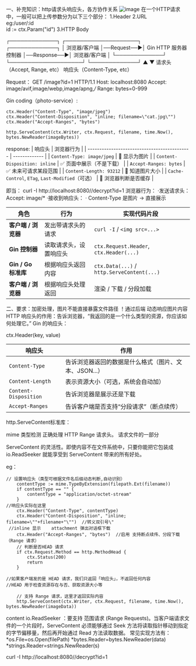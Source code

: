 一、补充知识：http请求头响应头，各方协作关系
![image](https://github.com/user-attachments/assets/d54f3a59-a58f-45d2-809d-cc69176374ea)
在一个HTTP请求中，一般可以把上传参数分为以下三个部分：
1.Header
2.URL  
eg:/user/:id   
     id := ctx.Param("id")
3.HTTP Body

┌─────────────┐              ┌────────────────────┐              ┌─────────────┐
│ 浏览器/客户端 │──Request──▶│ Gin HTTP 服务器控制器 │──Response──▶│ 浏览器/客户端 │
└─────────────┘              └────────────────────┘              └─────────────┘
           ▲                                                       ▼
    请求头（Accept, Range, etc）                        响应头（Content-Type, etc）

Request：
GET /image?id=1 HTTP/1.1
Host: localhost:8080
Accept: image/avif,image/webp,image/apng,*/*
Range: bytes=0-999

Gin coding（photo-service）:
```
ctx.Header("Content-Type", "image/jpeg")
ctx.Header("Content-Disposition", "inline; filename=\"cat.jpg\"")
ctx.Header("Accept-Ranges", "bytes")

http.ServeContent(ctx.Writer, ctx.Request, filename, time.Now(), bytes.NewReader(imageBytes))
```
response:
| 响应头                                          | 浏览器行为         |
| -------------------------------------------- | ------------- |
| `Content-Type: image/jpeg`                   | 👀 显示为图片      |
| `Content-Disposition: inline`                | ✅ 页面中展示（不是下载） |
| `Accept-Ranges: bytes`                       | ✅ 未来可请求某段范围   |
| `Content-Length: 93212`                      | 📏 知道图片大小     |
| `Cache-Control`, `ETag`, `Last-Modified`（可选） | 🧠 浏览器判断是否缓存  |

即当：
curl -I http://localhost:8080//decrypt?id=1
浏览器行为：
·发送请求头：Accept: image/*
·接收到响应头：
  · Content-Type 是图片 → 直接展示

  | 角色               | 行为          | 实现代码片段                                     |
| ---------------- | ----------- | ------------------------------------------ |
| **客户端 / 浏览器**    | 发出带请求头的请求   | `curl -I` / `<img src=...>`                |
| **Gin 控制器**      | 读取请求头，设置响应头 | `ctx.Request.Header`, `ctx.Header(...)`    |
| **Gin / Go 标准库** | 根据响应头返回内容   | `ctx.Data(...)` / `http.ServeContent(...)` |
| **客户端 / 浏览器**    | 根据响应头处理返回   | 渲染 / 下载 / 分段加载                             |




二、要求：加密处理，图片不能直接暴露文件路径
！通过后端 动态响应图片内容
HTTP 响应头的作用：告诉浏览器，“我返回的是一个什么类型的资源，你应该如何处理它。”
Gin 的响应头：

ctx.Header(key, value)

| 响应头                   | 作用                             |
| --------------------- | ------------------------------ |
| `Content-Type`        | 告诉浏览器返回的数据是什么格式（图片、文本、JSON...） |
| `Content-Length`      | 表示资源大小（可选，系统会自动加）              |
| `Content-Disposition` | 告诉浏览器是展示还是下载                   |
| `Accept-Ranges`       | 告诉客户端是否支持“分段请求”（断点续传）          |

http.ServeContent标准库：

mime 类型检测
正确处理 HTTP Range 请求头。  请求文件的一部分

ServeContent 的灵活性。即使内容不在文件系统中，只要你能把它包装成 io.ReadSeeker
就能享受到 ServeContent 带来的所有好处。

eg：
```
// 设置响应头（类型可根据文件名后缀动态判断,自动识别）
	contentType := mime.TypeByExtension(filepath.Ext(filename))  
	if contentType == "" {
		contentType = "application/octet-stream"
	}
//响应头实际在这里
	ctx.Header("Content-Type", contentType)
	ctx.Header("Content-Disposition", "inline; filename=\""+filename+"\"")  //转义双引号\"
 //inline 显示    attachment 弹出对话框下载
	ctx.Header("Accept-Ranges", "bytes")  //启用 支持断点续传、分段下载（Range 请求）
	// 判断是否HEAD 请求
	if ctx.Request.Method == http.MethodHead {
		ctx.Status(200)
		return
	}

//如果客户端发的是 HEAD 请求，我们只返回「响应头」，不返回任何内容
//HEAD 用于检查资源存在与否、获取资源大小等

	// 支持 Range 请求，这里才返回实际内容
	http.ServeContent(ctx.Writer, ctx.Request, filename, time.Now(), bytes.NewReader(imageData))
```

content io.ReadSeeker ：要支持 范围请求 (Range Requests)。当客户端请求文件的一个片段时，ServeContent 必须能够通过 Seek 方法将读取指针移动到指定的字节偏移量，然后再开始通过 Read 方法读取数据。
常见实现方法有：*os.File=os.Open(filePath)  *bytes.Reader=bytes.NewReader(data)  *strings.Reader=strings.NewReader(s)



curl -I http://localhost:8080//decrypt?id=1
